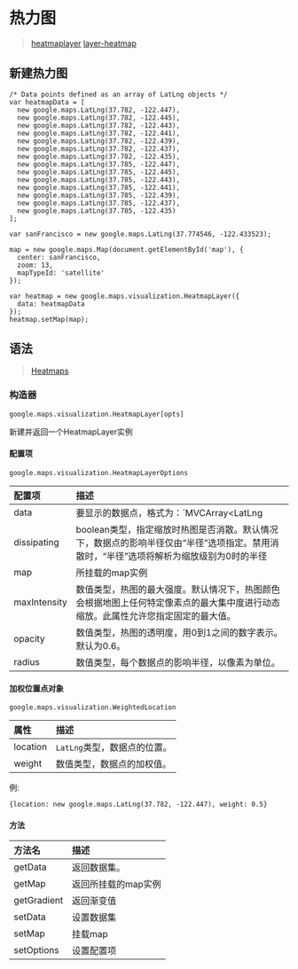 # 热力图

> [heatmaplayer](https://developers.google.com/maps/documentation/javascript/heatmaplayer)
> [layer-heatmap](https://developers.google.com/maps/documentation/javascript/examples/layer-heatmap)

## 新建热力图

```
/* Data points defined as an array of LatLng objects */
var heatmapData = [
  new google.maps.LatLng(37.782, -122.447),
  new google.maps.LatLng(37.782, -122.445),
  new google.maps.LatLng(37.782, -122.443),
  new google.maps.LatLng(37.782, -122.441),
  new google.maps.LatLng(37.782, -122.439),
  new google.maps.LatLng(37.782, -122.437),
  new google.maps.LatLng(37.782, -122.435),
  new google.maps.LatLng(37.785, -122.447),
  new google.maps.LatLng(37.785, -122.445),
  new google.maps.LatLng(37.785, -122.443),
  new google.maps.LatLng(37.785, -122.441),
  new google.maps.LatLng(37.785, -122.439),
  new google.maps.LatLng(37.785, -122.437),
  new google.maps.LatLng(37.785, -122.435)
];

var sanFrancisco = new google.maps.LatLng(37.774546, -122.433523);

map = new google.maps.Map(document.getElementById('map'), {
  center: sanFrancisco,
  zoom: 13,
  mapTypeId: 'satellite'
});

var heatmap = new google.maps.visualization.HeatmapLayer({
  data: heatmapData
});
heatmap.setMap(map);
```

## 语法

> [Heatmaps](https://developers.google.com/maps/documentation/javascript/reference/visualization)

### 构造器

```
google.maps.visualization.HeatmapLayer[opts]
```

新建并返回一个HeatmapLayer实例

#### 配置项

```
google.maps.visualization.HeatmapLayerOptions
```

|配置项|描述|
|:-|:-|
|data|要显示的数据点，格式为：`MVCArray<LatLng|WeightedLocation>|Array<LatLng|WeightedLocation>`|
|dissipating|boolean类型，指定缩放时热图是否消散。默认情况下，数据点的影响半径仅由“半径”选项指定。禁用消散时，“半径”选项将解析为缩放级别为0时的半径|
|map|所挂载的map实例|
|maxIntensity|数值类型，热图的最大强度。默认情况下，热图颜色会根据地图上任何特定像素点的最大集中度进行动态缩放。此属性允许您指定固定的最大值。|
|opacity|数值类型，热图的透明度，用0到1之间的数字表示。默认为0.6。|
|radius|数值类型，每个数据点的影响半径，以像素为单位。|

#### 加权位置点对象

```
google.maps.visualization.WeightedLocation
```

|属性|描述|
|:-|:-|
|location|`LatLng`类型，数据点的位置。|
|weight|数值类型，数据点的加权值。|

例:
```
{location: new google.maps.LatLng(37.782, -122.447), weight: 0.5}
```

#### 方法

|方法名|描述|
|:-|:-|
|getData|返回数据集。|
|getMap|返回所挂载的map实例|
|getGradient|返回渐变值|
|setData|设置数据集|
|setMap|挂载map|
|setOptions|设置配置项|
